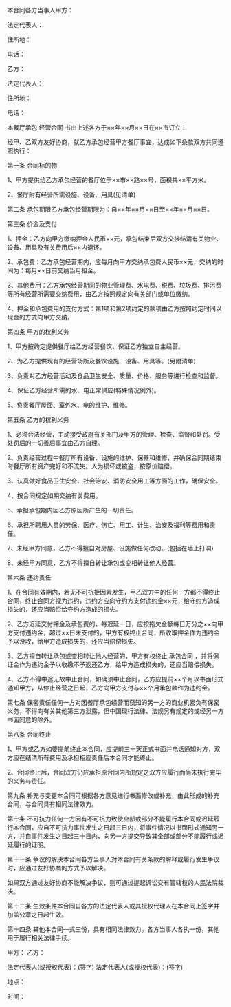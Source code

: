 
 


本合同各方当事人甲方：


法定代表人：


住所地：


电话：


乙方：


法定代表人：


住所地：


电话：


本餐厅承包
经营合同
书由上述各方于××年××月××日在××市订立：


经甲、乙双方友好协商，就乙方承包经营甲方餐厅事宜，达成如下条款双方共同遵照执行：


第一条 合同标的物


1、甲方提供给乙方承包经营的餐厅位于××市××路××号，面积共××平方米。


2、餐厅附有经营所需设施、设备、用具(见清单)


第二条 承包期限乙方承包经营期限为：自××年××月××日至××年××月××日。


第三条 价金及支付


1、押金：乙方向甲方缴纳押金人民币××元，承包结束后双方交接结清有关物业、设备、用具及有关费用后××内退还。


2、承包费：乙方承包经营期内，应每月向甲方交纳承包费人民币××元，交纳的时间为：每月××日前交纳当月租金。


3、其他费用：乙方承包经营期间的物业管理费、水电费、税费、垃圾费、排污费等所有经营所需要交纳费用，由乙方按照规定向有关部门或单位缴纳。


4、押金和承包费用的支付方式：第1项和第2项约定的款项由乙方按照约定时间以现金的方式向甲方交纳。


第四条 甲方的权利义务


1、甲方按约定提供餐厅给乙方经营餐饮，保证乙方独立自主经营。


2、为乙方提供现有的经营场所及餐饮设施、设备、用具等。(另附清单)


3、负责对乙方经营活动及食品卫生安全、质量、价格、服务等进行检查和监督。


4、保证乙方经营所需的水、电正常供应(特殊情况例外)。


5、负责餐厅屋面、室外水、电的维护、维修。


第五条 乙方的权利义务


1、必须合法经营，主动接受政府有关部门及甲方的管理、检查、监督和处罚。受处罚后的一切善后事宜由乙方自理。


2、负责经营过程中餐厅所有设备、设施的维护、保养和维修，并确保合同期结束时餐厅所有资产完好和不流失。人为损坏或被盗，按原价赔偿。


3、认真做好食品卫生安全、社会治安、消防安全用工等方面的工作，确保安全。


4、按合同规定如期交纳有关费用。


5、承担承包期内因乙方原因所产生的一切责任。


6、承担所聘用人员的劳保、医疗、伤亡、用工、计生、治安及福利等费用和责任。


7、未经甲方同意，乙方不得擅自对房屋、设施做任何改动。(包括在墙上打洞)


8、未经甲方同意，乙方不得擅自转让承包或变相转让他人经营。


第六条 违约责任


1、在合同有效期内，若无不可抗拒因素发生，甲乙双方中的任何一方都不得终止合同，终止合同方视为违约，违约方应向守约方支付违约金××元，给守约方造成损失的，还应当赔偿给守约方造成的损失。


2、乙方迟延交付押金及承包费的，每迟延一日，应按拖欠金额每日万分之××向甲方支付违约金，超过××日未支付的，甲方有权终止合同，所收取押金作为违约金予以没收，给甲方造成损失的，还应当赔偿损失。


3、乙方擅自转让承包或变相转让他人经营的，甲方有权终止
承包合同
，并将保证金作为违约金予以收缴不予返还乙方，给甲方造成损失的，还应当赔偿损失。


4、乙方不得中途无故中止合同，如确须中止合同，乙方应提前××个月以书面形式通知甲方，从停止经营之日起，乙方向甲方支付与××个月承包款作为违约金。


第七条 保密责任任何一方对因餐厅承包经营而获知的另一方的商业机密负有保密义务，不得向有关其他第三方泄露，但中国现行法律、法规另有规定的或经另一方书面同意的除外。


第八条 合同终止


1、甲方或乙方如要提前终止本合同，应提前三十天正式书面并电话通知对方，双方应在结清所有费用及承担相应责任后本合同才能终止。


2、合同终止后，合同双方仍应承担原合同内所规定之双方应履行而尚未执行完毕的义务与责任。


第九条 补充与变更本合同可根据各方意见进行书面修改或补充，由此形成的补充合同，与合同具有相同法律效力。


第十条 不可抗力任何一方因有不可抗力致使全部或部分不能履行本合同或迟延履行本合同，应自不可抗力事件发生之日起三日内，将事件情况以书面形式通知另一方，并自事件发生之日起三十日内，向另一方提交导致其全部或部分不能履行或迟延履行的证明。


第十一条 争议的解决本合同各方当事人对本合同有关条款的解释或履行发生争议时，应通过友好协商的方式予以解决。


如果双方通过友好协商不能解决争议，则可通过提起诉讼交有管辖权的人民法院裁决。


第十二条 生效条件本合同自各方的法定代表人或其授权代理人在本合同上签字并加盖公章之日起生效。


第十四条 其他本合同—式三份，具有相同法律效力。各方当事人各执一份，其他用于履行相关法律手续。


甲方：                                          乙方：


法定代表人(或授权代表)：(签字)                  法定代表人(或授权代表)：(签字)


地点：


时间：




 


 

 
 
 
 
 
  


  
 

  


  


  
 
 
 
 

